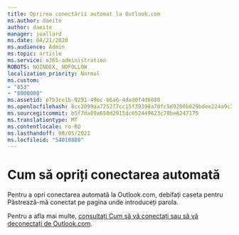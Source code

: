 ```yaml
---
title: Oprirea conectării automat la Outlook.com
ms.author: daeite
author: daeite
manager: joallard
ms.date: 04/21/2020
ms.audience: Admin
ms.topic: article
ms.service: o365-administration
ROBOTS: NOINDEX, NOFOLLOW
localization_priority: Normal
ms.custom:
- "853"
- "8000008"
ms.assetid: e7b3ce1b-9291-49ec-b6a6-4dad0f4d6880
ms.openlocfilehash: 8cc2099aa725277cc15f39398a70fc5d9200b829bdee224a9c3fae480763a33a
ms.sourcegitcommit: b5f7da89a650d2915dc652449623c78be6247175
ms.translationtype: MT
ms.contentlocale: ro-RO
ms.lasthandoff: 08/05/2021
ms.locfileid: "54010880"
---
```

# <a name="how-to-stop-signing-in-automatically"></a>Cum să opriți conectarea automată

Pentru a opri conectarea automată la Outlook.com,  debifați caseta pentru Păstrează-mă conectat pe pagina unde introduceți parola.
  
Pentru a afla mai multe, [consultați Cum să vă conectați sau să vă deconectați de Outlook.com](https://support.office.com/article/e08eb8ac-ac27-49f4-a400-a47311e1ee7e?wt.mc_id=Office_Outlook_com_Alchemy).
  